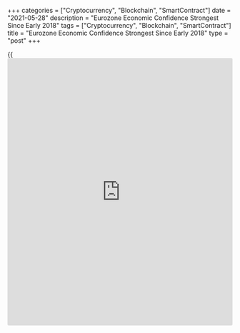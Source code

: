 +++
categories = ["Cryptocurrency", "Blockchain", "SmartContract"]
date = "2021-05-28"
description = "Eurozone Economic Confidence Strongest Since Early 2018"
tags = ["Cryptocurrency", "Blockchain", "SmartContract"]
title = "Eurozone Economic Confidence Strongest Since Early 2018"
type = "post"
+++

{{<iframe id="large-banner" src="https://www.bounty.group/#slide=24.0" width="100%" height="600" scrolling="no" style="border: 0px solid rgb(216, 221, 230); border-radius: 3px;">}}

Eurozone economic confidence improved to the strongest level in more
than three years in May driven by the easing of Covid related
restrictions, survey results from the European Commission showed on
Friday.

The economic confidence index rose to 114.5 in May from 110.5 in the
previous month. This was the highest score since January 2018, when the
reading was 114.7.

Industry confidence increased for the sixth month in a row to reach a
new all-time high of 11.5 in May. The improvement was largely
underpinned by very positive developments in managers' assessments of
the current level of overall order books.  
  
At 8.8, the services confidence index registered the third significant
growth in a row and exceeded its long-term average for the first time
since March last year. Managers expressed more positive views on the
past [business][1] situation and past demand, and were more optimistic
on demand expectations.

The consumer sentiment index improved to -5.1 in May, as initially
estimated, from -8.1, driven by an improvement in all its components,
namely views on their household's past and future financial situation,
their expectations of the general economic situation in their country,
and their intentions to make major purchases.

Retail trade confidence rose for the third time in a row, to +0.4 in
May, reflecting managers' improved assessments of the past and expected
business situation, while their assessment of the adequacy of the volume
of stocks slightly worsened.

The construction confidence index advanced to 4.9 from 3.0 a month ago,
as managers posted better appraisals of the level of order books and
more optimistic employment expectations.

The business confidence rose moderately to 1.50 in May from 1.12 in
April.

The employment expectations indicator climbed 2.9 points to 110.1 in
May, bringing it further above its long-term average.

Selling price expectations increased markedly for the third month in May
with all surveyed sectors reporting gains.

Although the survey also showed that input shortages are causing price
pressures to intensify, once these shortages ease, inflation will drop
back sharply, Jack Allen-Reynolds, an economist at Capital Economics,
said.

For comments and feedback [contact](https://www.playgroundfx.com/contact/): editorial@rtt[news](https://www.letsplayfx.com/blog/forex-news-website/).com

[Economic News][2]

 **What parts of the world are seeing the best (and worst) economic
performances lately? Click[here][3] to check out our [Econ Scorecard][3]
and find out! See up-to-the-moment [ranking](https://www.playgroundfx.com/blog/crypto-exchange-ranking/)s for the best and worst
performers in [GDP][4], [unemployment rate][5], [inflation][6] and much
more.**

   1. www.rtt[news](https://www.letsplayfx.com/blog/forex-news-website/).com/Content/Business.aspx
   2. www.rtt[news](https://www.letsplayfx.com/blog/forex-news-website/).com/Content/EconomicNews.aspx
   3. www.rtt[news](https://www.letsplayfx.com/blog/forex-news-website/).com/economic-scorecard/world-rank/industrial-production/highest-performance.aspx
   4. www.rtt[news](https://www.letsplayfx.com/blog/forex-news-website/).com/economic-scorecard/world-rank/GDP/highest-performance.aspx
   5. www.rtt[news](https://www.letsplayfx.com/blog/forex-news-website/).com/economic-scorecard/world-rank/unemployment-rate/lowest-performance.aspx
   6. www.rtt[news](https://www.letsplayfx.com/blog/forex-news-website/).com/economic-scorecard/world-rank/CPI/highest-performance.aspx
